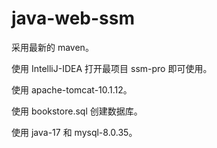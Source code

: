 # java-web-ssm

 采用最新的 maven。

使用 IntelliJ-IDEA 打开最项目 ssm-pro 即可使用。

使用 apache-tomcat-10.1.12。

使用 bookstore.sql 创建数据库。

使用 java-17 和 mysql-8.0.35。
